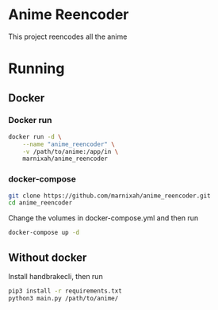 # Anime Reencoder
This project reencodes all the anime
# Running
## Docker
### Docker run
```bash
docker run -d \
    --name "anime_reencoder" \
    -v /path/to/anime:/app/in \
    marnixah/anime_reencoder
```
### docker-compose
```bash
git clone https://github.com/marnixah/anime_reencoder.git
cd anime_reencoder
```
Change the volumes in docker-compose.yml and then run
```bash
docker-compose up -d
```
## Without docker
Install handbrakecli, then run
```bash
pip3 install -r requirements.txt
python3 main.py /path/to/anime/
```